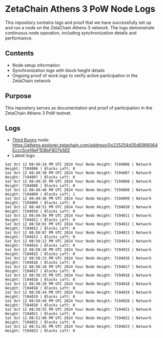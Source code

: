 # ZetaChain Athens 3 PoW Node Logs
This repository contains logs and proof that we have successfully set up and run a node on the ZetaChain Athens 3 network. The logs demonstrate continuous node operation, including synchronization details and performance.

## Contents
- Node setup information
- Synchronization logs with block height details
- Ongoing proof of work logs to verify active participation in the ZetaChain network

## Purpose
This repository serves as documentation and proof of participation in the ZetaChain Athens 3 PoW testnet.

## Logs

- [Third Bunny](https://thirdbunny.xyz/) node: https://athens.explorer.zetachain.com/address/0x225254d35dE666064Eccc5ce16eF1D8bF8D7b5EE
- Latest logs:
```
Sat Oct 12 08:49:24 PM UTC 2024 Your Node Height: 7194006 | Network Height: 7194006 | Blocks Left: 0
Sat Oct 12 08:49:30 PM UTC 2024 Your Node Height: 7194007 | Network Height: 7194007 | Blocks Left: 0
Sat Oct 12 08:49:35 PM UTC 2024 Your Node Height: 7194008 | Network Height: 7194008 | Blocks Left: 0
Sat Oct 12 08:49:40 PM UTC 2024 Your Node Height: 7194008 | Network Height: 7194009 | Blocks Left: 1
Sat Oct 12 08:49:46 PM UTC 2024 Your Node Height: 7194009 | Network Height: 7194009 | Blocks Left: 0
Sat Oct 12 08:49:51 PM UTC 2024 Your Node Height: 7194010 | Network Height: 7194010 | Blocks Left: 0
Sat Oct 12 08:49:56 PM UTC 2024 Your Node Height: 7194011 | Network Height: 7194011 | Blocks Left: 0
Sat Oct 12 08:50:01 PM UTC 2024 Your Node Height: 7194012 | Network Height: 7194012 | Blocks Left: 0
Sat Oct 12 08:50:07 PM UTC 2024 Your Node Height: 7194013 | Network Height: 7194013 | Blocks Left: 0
Sat Oct 12 08:50:12 PM UTC 2024 Your Node Height: 7194014 | Network Height: 7194014 | Blocks Left: 0
Sat Oct 12 08:50:18 PM UTC 2024 Your Node Height: 7194015 | Network Height: 7194015 | Blocks Left: 0
Sat Oct 12 08:50:23 PM UTC 2024 Your Node Height: 7194016 | Network Height: 7194016 | Blocks Left: 0
Sat Oct 12 08:50:28 PM UTC 2024 Your Node Height: 7194017 | Network Height: 7194017 | Blocks Left: 0
Sat Oct 12 08:50:33 PM UTC 2024 Your Node Height: 7194018 | Network Height: 7194018 | Blocks Left: 0
Sat Oct 12 08:50:39 PM UTC 2024 Your Node Height: 7194018 | Network Height: 7194018 | Blocks Left: 0
Sat Oct 12 08:50:44 PM UTC 2024 Your Node Height: 7194019 | Network Height: 7194019 | Blocks Left: 0
Sat Oct 12 08:50:49 PM UTC 2024 Your Node Height: 7194020 | Network Height: 7194020 | Blocks Left: 0
Sat Oct 12 08:50:55 PM UTC 2024 Your Node Height: 7194021 | Network Height: 7194021 | Blocks Left: 0
Sat Oct 12 08:51:00 PM UTC 2024 Your Node Height: 7194022 | Network Height: 7194022 | Blocks Left: 0
Sat Oct 12 08:51:05 PM UTC 2024 Your Node Height: 7194023 | Network Height: 7194023 | Blocks Left: 0
```
